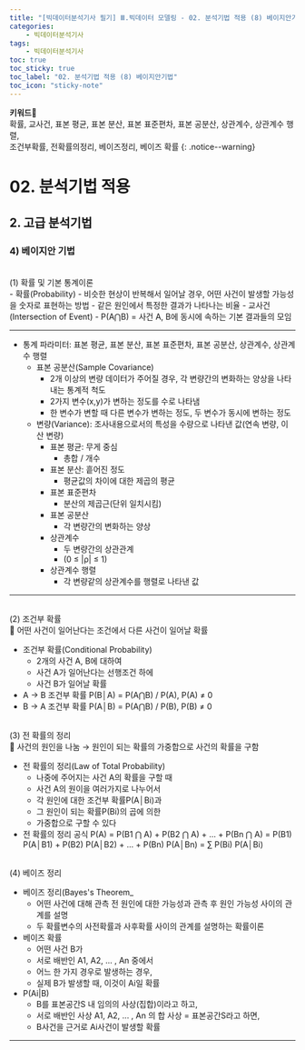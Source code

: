 ```yaml
---
title: "[빅데이터분석기사 필기] Ⅲ.빅데이터 모델링 - 02. 분석기법 적용 (8) 베이지안기법"
categories:
    - 빅데이터분석기사
tags:
    - 빅데이터분석기사
toc: true
toc_sticky: true
toc_label: "02. 분석기법 적용 (8) 베이지안기법"
toc_icon: "sticky-note"
---
```


**키워드🔑**<br>
확률, 교사건, 표본 평균, 표본 분산, 표본 표준편차, 표본 공분산, 상관계수, 상관계수 행렬, 
<br>조건부확률, 전확률의정리, 베이즈정리, 베이즈 확률
{: .notice--warning}

# 02. 분석기법 적용

## 2. 고급 분석기법

### 4) 베이지안 기법

<br>
(1) 확률 및 기본 통계이론<br>
- 확률(Probability)
	- 비슷한 현상이 반복해서 일어날 경우, 어떤 사건이 발생할 가능성을 숫자로 표현하는 방법
	- 같은 원인에서 특정한 결과가 나타나는 비율
- 교사건(Intersection of Event)
	- P(A⋂B) = 사건 A, B에 동시에 속하는 기본 결과들의 모임

---

- 통계 파라미터: 표본 평균, 표본 분산, 표본 표준편차, 표본 공분산, 상관계수, 상관계수 행렬
	- 표본 공분산(Sample Covariance)
		- 2개 이상의 변량 데이터가 주어질 경우, 각 변량간의 변화하는 양상을 나타내는 통계적 척도
		- 2가지 변수(x,y)가 변하는 정도를 수로 나타냄
		- 한 변수가 변할 때 다른 변수가 변하는 정도, 두 변수가 동시에 변하는 정도
	- 변량(Variance): 조사내용으로서의 특성을 수량으로 나타낸 값(연속 변량, 이산 변량)
		- 표본 평균: 무게 중심
			- 총합 / 개수
		- 표본 분산: 흩어진 정도
			- 평균값의 차이에 대한 제곱의 평균
		- 표본 표준편차
			- 분산의 제곱근(단위 일치시킴)
		- 표본 공분산
			- 각 변량간의 변화하는 양상
		- 상관계수
			- 두 변량간의 상관관계
			- (0 ≤ |ρ| ≤ 1)
		- 상관계수 행렬
			- 각 변량같의 상관계수를 행렬로 나타낸 값

---

<br>
(2) 조건부 확률<br>
📌 어떤 사건이 일어난다는 조건에서 다른 사건이 일어날 확률

- 조건부 확률(Conditional Probability)
	- 2개의 사건 A, B에 대하여
	- 사건 A가 일어난다는 선행조건 하에
	- 사건 B가 일어날 확률
- A → B 조건부 확률 P(B│A) = P(A⋂B) / P(A),  P(A) ≠ 0
- B → A 조건부 확률 P(A│B) = P(A⋂B) / P(B),  P(B) ≠ 0

<br>
(3) 전 확률의 정리<br>
📌 사건의 원인을 나눔 → 원인이 되는 확률의 가중합으로 사건의 확률을 구함

- 전 확률의 정리(Law of Total Probability)
	- 나중에 주어지는 사건 A의 확률을 구할 때
	- 사건 A의 원이을 여러가지로 나누어서
	- 각 원인에 대한 조건부 확률P(A│Bi)과
	- 그 원인이 되는 확률P(Bi)의 곱에 의한
	- 가중합으로 구할 수 있다
- 전 확률의 정리 공식
	P(A) = P(B1 ⋂ A)     + P(B2 ⋂ A)     + ... + P(Bn ⋂ A)
         = P(B1) P(A│B1) + P(B2) P(A│B2) + ... + P(Bn) P(A│Bn)
         = ∑ P(Bi) P(A│Bi)

<br>
(4) 베이즈 정리<br>

- 베이즈 정리(Bayes's Theorem_
	- 어떤 사건에 대해 관측 전 원인에 대한 가능성과 관측 후 원인 가능성 사이의 관계를 설명
	- 두 확률변수의 사전확률과 사후확률 사이의 관계를 설명하는 확률이론
- 베이즈 확률
	- 어떤 사건 B가
	- 서로 배반인 A1, A2, ... , An 중에서
	- 어느 한 가지 경우로 발생하는 경우,
	- 실제 B가 발생할 때, 이것이 Ai일 확률
- P(Ai|B)
	- B를 표본공간S 내 임의의 사상(집합)이라고 하고,
	- 서로 배반인 사상 A1, A2, ... , An 의 합 사상 = 표본공간S라고 하면,
	- B사건을 근거로 Ai사건이 발생할 확률

---
